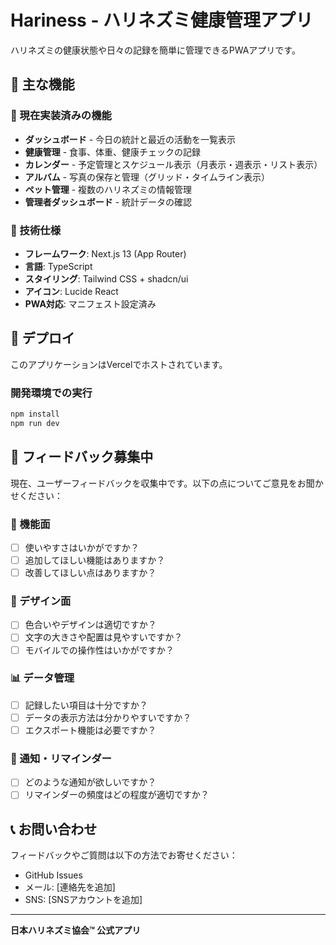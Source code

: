 # Hariness - ハリネズミ健康管理アプリ

ハリネズミの健康状態や日々の記録を簡単に管理できるPWAアプリです。

## 🦔 主な機能

### 📱 現在実装済みの機能
- **ダッシュボード** - 今日の統計と最近の活動を一覧表示
- **健康管理** - 食事、体重、健康チェックの記録
- **カレンダー** - 予定管理とスケジュール表示（月表示・週表示・リスト表示）
- **アルバム** - 写真の保存と管理（グリッド・タイムライン表示）
- **ペット管理** - 複数のハリネズミの情報管理
- **管理者ダッシュボード** - 統計データの確認

### 🔧 技術仕様
- **フレームワーク**: Next.js 13 (App Router)
- **言語**: TypeScript
- **スタイリング**: Tailwind CSS + shadcn/ui
- **アイコン**: Lucide React
- **PWA対応**: マニフェスト設定済み

## 🚀 デプロイ

このアプリケーションはVercelでホストされています。

### 開発環境での実行
```bash
npm install
npm run dev
```

## 📝 フィードバック募集中

現在、ユーザーフィードバックを収集中です。以下の点についてご意見をお聞かせください：

### 🎯 機能面
- [ ] 使いやすさはいかがですか？
- [ ] 追加してほしい機能はありますか？
- [ ] 改善してほしい点はありますか？

### 🎨 デザイン面
- [ ] 色合いやデザインは適切ですか？
- [ ] 文字の大きさや配置は見やすいですか？
- [ ] モバイルでの操作性はいかがですか？

### 📊 データ管理
- [ ] 記録したい項目は十分ですか？
- [ ] データの表示方法は分かりやすいですか？
- [ ] エクスポート機能は必要ですか？

### 🔔 通知・リマインダー
- [ ] どのような通知が欲しいですか？
- [ ] リマインダーの頻度はどの程度が適切ですか？

## 📞 お問い合わせ

フィードバックやご質問は以下の方法でお寄せください：
- GitHub Issues
- メール: [連絡先を追加]
- SNS: [SNSアカウントを追加]

---

**日本ハリネズミ協会™ 公式アプリ**